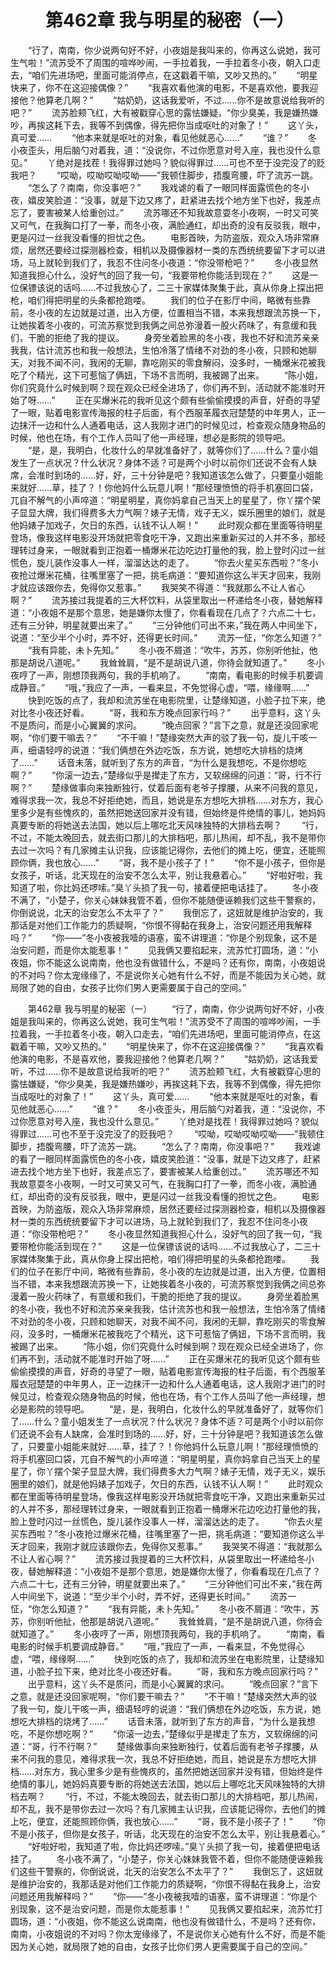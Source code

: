 # 　　第462章 我与明星的秘密（一）
　　“行了，南南，你少说两句好不好，小夜姐是我叫来的，你再这么说她，我可生气啦！”流苏受不了周围的喧哗吵闹，一手拉着我，一手拉着冬小夜，朝入口走去，“咱们先进场吧，里面可能消停点，在这戳着干嘛，又吵又热的。”
　　“明星快来了，你不在这迎接偶像？”
　　“我喜欢看他演的电影，不是喜欢他，要我迎接他？他算老几啊？”
　　“姑奶奶，这话我爱听，不过……你不是故意说给我听的吧？”
　　流苏脸颊飞红，大有被戳穿心思的露怯嫌疑，“你少臭美，我是嫌热嫌吵，再挨这耗下去，我等不到偶像，得先把你当成呕吐的对象了！”
　　这丫头，真可爱……
　　“他本来就是呕吐的对象，看见他就恶心……”
　　“谁？”
　　冬小夜歪头，用后脑勺对着我，道：“没说你，不过你愿意对号入座，我也没什么意见。”
　　丫绝对是找茬！我得罪过她吗？貌似得罪过……可也不至于没完没了的贬我吧？
　　“哎呦，哎呦哎呦哎呦——”我顿住脚步，捂腹弯腰，吓了流苏一跳。
　　“怎么了？南南，你没事吧？”
　　我戏谑的看了一眼同样面露慌色的冬小夜，嬉皮笑脸道：“没事，就是下边又疼了，赶紧进去找个地方坐下也好，我差点忘了，要害被某人给重创过。”
　　流苏哪还不知我故意耍冬小夜啊，一时又可笑又可气，在我胸口打了一拳，而冬小夜，满脸通红，却出奇的没有反驳我，眼中，更是闪过一丝我没看懂的担忧之色。
　　电影首映，为防盗版，观众入场非常麻烦，居然还要经过探测器检查，相机以及摄像器材一类的东西统统要留下才可以进场，马上就轮到我们了，我忍不住问冬小夜道：“你没带枪吧？”
　　冬小夜显然知道我担心什么，没好气的回了我一句，“我要带枪你能活到现在？”
　　这是一位保镖该说的话吗……不过我放心了，二三十家媒体聚集于此，真从你身上探出把枪，咱们得把明星的头条都抢跑喽。
　　我们的位子在影厅中间，略微有些靠前，冬小夜的左边就是过道，出入方便，位置相当不错，本来我想跟流苏换一下，让她挨着冬小夜的，可流苏察觉到我俩之间总弥漫着一股火药味了，有意缓和我们，干脆的拒绝了我的提议。
　　身旁坐着脸黑的冬小夜，我也不好和流苏亲亲我我，估计流苏也和我一般想法，生怕冷落了情绪不对劲的冬小夜，只顾和她聊天，对我不闻不问，我闲的无聊，靠吃刚买的零食解闷，没多时，一桶爆米花被我吃了个精光，这下可惹恼了俩妞，下场不言而明，我被踢了出来。
　　“陈小姐，你们究竟什么时候到啊？现在观众已经全进场了，你们再不到，活动就不能准时开始了呀……”
　　正在买爆米花的我听见这个颇有些偷偷摸摸的声音，好奇的寻望了一眼，贴着电影宣传海报的柱子后面，有个西服革履衣冠楚楚的中年男人，正一边抹汗一边和什么人通着电话，这人我刚才进门的时候见过，检查观众随身物品的时候，他也在场，有个工作人员叫了他一声经理，想必是影院的领导吧。
　　“是，是，我明白，化妆什么的早就准备好了，就等你们了……什么？童小姐发生了一点状况？什么状况？身体不适？可是两个小时以前你们还说不会有人缺席，会准时到场的……好，好，三十分钟是吧？我知道该怎么做了，只要童小姐能来就好……草，挂了？！你他妈什么玩意儿啊！”那经理愤愤的将手机塞回口袋，兀自不解气的小声啐道：“明星明星，真你妈拿自己当天上的星星了，你丫摆个架子显显大牌，我们得费多大力气啊？婊子无情，戏子无义，娱乐圈里的娘们，就是他妈婊子加戏子，欠日的东西，认钱不认人啊！”
　　此时观众都在里面等待明星登场，像我这样电影没开场就把零食吃干净，又跑出来重新买过的人并不多，那经理转过身来，一眼就看到正抱着一桶爆米花边吃边打量他的我，脸上登时闪过一丝慌色，旋儿装作没事人一样，溜溜达达的走了。
　　“你去火星买东西啦？”冬小夜抢过爆米花桶，往嘴里塞了一把，挑毛病道：“要知道你这么半天才回来，我刚才就应该跟你去，免得你又惹事。”
　　我哭笑不得道：“我就那么不让人省心啊？”
　　流苏接过我提着的三大杯饮料，从袋里取出一杯递给冬小夜，替她解释道：“小夜姐不是那个意思，她是嫌你太慢了，你看看现在几点了？六点二十七，还有三分钟，明星就要出来了。”
　　“三分钟他们可出不来，”我在两人中间坐下，说道：“至少半个小时，弄不好，还得更长时间。”
　　流苏一怔，“你怎么知道？”
　　“我有异能，未卜先知。”
　　冬小夜不屑道：“吹牛，苏苏，你别听他扯，他那是胡说八道呢。”
　　我耸耸肩，“是不是胡说八道，你待会就知道了。”
　　冬小夜哼了一声，刚想顶我两句，我的手机响了。
　　“南南，看电影的时候手机要调成静音。”
　　“哦，”我应了一声，一看来显，不免觉得心虚，“喂，缘缘啊……”
　　快到吃饭的点了，我却和流苏坐在电影院里，让楚缘知道，小脸子拉下来，绝对比冬小夜还好看。
　　“哥，我和东方晚点回家行吗？”
　　出乎意料，这丫头不是质问，而是小心翼翼的求问。
　　“晚点回家？”言下之意，就是还没回家呢啊，“你们要干嘛去？”
　　“不干嘛！”楚缘突然大声的驳了我一句，旋儿干咳一声，细语轻哼的说道：“我们俩想在外边吃饭，东方说，她想吃大排档的烧烤了……”
　　话音未落，就听到了东方的声音，“为什么是我想吃，不是你想吃啊？”
　　“你滚一边去，”楚缘似乎是撵走了东方，又软绵绵的问道：“哥，行不行啊？”
　　楚缘做事向来独断独行，仗着后面有老爷子撑腰，从来不问我的意见，难得求我一次，我总不好拒绝她，而且，她说是东方想吃大排档……对东方，我心里多少是有些愧疚的，虽然把她送回家并没有错，但始终是件绝情的事儿，她妈妈真要专断的将她送去法国，她以后上哪吃北天风味独特的大排档去啊？
　　“行，不过，不能太晚回去，就去街口那儿的大排档吧，那儿热闹，却不乱，我不是带你去过一次吗？有几家摊主认识我，应该能记得你，去他们的摊上吃，便宜，还能照顾你俩，我也放心……”
　　“哥，我不是小孩子了！”
　　“你不是小孩子，但你是女孩子，听话，北天现在的治安不怎么太平，别让我悬着心。”
　　“好啦好啦，我知道了啦，你比妈还啰嗦。”臭丫头损了我一句，接着便把电话挂了。
　　冬小夜不满了，“小楚子，你关心妹妹我管不着，但你不能随便诬赖我们这些干警察的，你倒说说，北天的治安怎么不太平了？”
　　我倒忘了，这妞就是维护治安的，我那话是对他们工作能力的质疑啊，“你恨不得黏在我身上，治安问题还用我解释吗？”
　　“你——”冬小夜被我噎的语塞，蛮不讲理道：“你是个别现象，这不是治安问题，而是你太能惹事！”
　　见我俩又要掐起来，流苏忙打圆场，道：“小夜姐，你不能这么说南南，他也没有做错什么，不是吗？还有你，南南，小夜姐说的不对吗？你太宠缘缘了，不是说你关心她有什么不好，而是不能因为关心她，就局限了她的自由，女孩子比你们男人更需要属于自己的空间。”

　　第462章 我与明星的秘密（一）
　　“行了，南南，你少说两句好不好，小夜姐是我叫来的，你再这么说她，我可生气啦！”流苏受不了周围的喧哗吵闹，一手拉着我，一手拉着冬小夜，朝入口走去，“咱们先进场吧，里面可能消停点，在这戳着干嘛，又吵又热的。”
　　“明星快来了，你不在这迎接偶像？”
　　“我喜欢看他演的电影，不是喜欢他，要我迎接他？他算老几啊？”
　　“姑奶奶，这话我爱听，不过……你不是故意说给我听的吧？”
　　流苏脸颊飞红，大有被戳穿心思的露怯嫌疑，“你少臭美，我是嫌热嫌吵，再挨这耗下去，我等不到偶像，得先把你当成呕吐的对象了！”
　　这丫头，真可爱……
　　“他本来就是呕吐的对象，看见他就恶心……”
　　“谁？”
　　冬小夜歪头，用后脑勺对着我，道：“没说你，不过你愿意对号入座，我也没什么意见。”
　　丫绝对是找茬！我得罪过她吗？貌似得罪过……可也不至于没完没了的贬我吧？
　　“哎呦，哎呦哎呦哎呦——”我顿住脚步，捂腹弯腰，吓了流苏一跳。
　　“怎么了？南南，你没事吧？”
　　我戏谑的看了一眼同样面露慌色的冬小夜，嬉皮笑脸道：“没事，就是下边又疼了，赶紧进去找个地方坐下也好，我差点忘了，要害被某人给重创过。”
　　流苏哪还不知我故意耍冬小夜啊，一时又可笑又可气，在我胸口打了一拳，而冬小夜，满脸通红，却出奇的没有反驳我，眼中，更是闪过一丝我没看懂的担忧之色。
　　电影首映，为防盗版，观众入场非常麻烦，居然还要经过探测器检查，相机以及摄像器材一类的东西统统要留下才可以进场，马上就轮到我们了，我忍不住问冬小夜道：“你没带枪吧？”
　　冬小夜显然知道我担心什么，没好气的回了我一句，“我要带枪你能活到现在？”
　　这是一位保镖该说的话吗……不过我放心了，二三十家媒体聚集于此，真从你身上探出把枪，咱们得把明星的头条都抢跑喽。
　　我们的位子在影厅中间，略微有些靠前，冬小夜的左边就是过道，出入方便，位置相当不错，本来我想跟流苏换一下，让她挨着冬小夜的，可流苏察觉到我俩之间总弥漫着一股火药味了，有意缓和我们，干脆的拒绝了我的提议。
　　身旁坐着脸黑的冬小夜，我也不好和流苏亲亲我我，估计流苏也和我一般想法，生怕冷落了情绪不对劲的冬小夜，只顾和她聊天，对我不闻不问，我闲的无聊，靠吃刚买的零食解闷，没多时，一桶爆米花被我吃了个精光，这下可惹恼了俩妞，下场不言而明，我被踢了出来。
　　“陈小姐，你们究竟什么时候到啊？现在观众已经全进场了，你们再不到，活动就不能准时开始了呀……”
　　正在买爆米花的我听见这个颇有些偷偷摸摸的声音，好奇的寻望了一眼，贴着电影宣传海报的柱子后面，有个西服革履衣冠楚楚的中年男人，正一边抹汗一边和什么人通着电话，这人我刚才进门的时候见过，检查观众随身物品的时候，他也在场，有个工作人员叫了他一声经理，想必是影院的领导吧。
　　“是，是，我明白，化妆什么的早就准备好了，就等你们了……什么？童小姐发生了一点状况？什么状况？身体不适？可是两个小时以前你们还说不会有人缺席，会准时到场的……好，好，三十分钟是吧？我知道该怎么做了，只要童小姐能来就好……草，挂了？！你他妈什么玩意儿啊！”那经理愤愤的将手机塞回口袋，兀自不解气的小声啐道：“明星明星，真你妈拿自己当天上的星星了，你丫摆个架子显显大牌，我们得费多大力气啊？婊子无情，戏子无义，娱乐圈里的娘们，就是他妈婊子加戏子，欠日的东西，认钱不认人啊！”
　　此时观众都在里面等待明星登场，像我这样电影没开场就把零食吃干净，又跑出来重新买过的人并不多，那经理转过身来，一眼就看到正抱着一桶爆米花边吃边打量他的我，脸上登时闪过一丝慌色，旋儿装作没事人一样，溜溜达达的走了。
　　“你去火星买东西啦？”冬小夜抢过爆米花桶，往嘴里塞了一把，挑毛病道：“要知道你这么半天才回来，我刚才就应该跟你去，免得你又惹事。”
　　我哭笑不得道：“我就那么不让人省心啊？”
　　流苏接过我提着的三大杯饮料，从袋里取出一杯递给冬小夜，替她解释道：“小夜姐不是那个意思，她是嫌你太慢了，你看看现在几点了？六点二十七，还有三分钟，明星就要出来了。”
　　“三分钟他们可出不来，”我在两人中间坐下，说道：“至少半个小时，弄不好，还得更长时间。”
　　流苏一怔，“你怎么知道？”
　　“我有异能，未卜先知。”
　　冬小夜不屑道：“吹牛，苏苏，你别听他扯，他那是胡说八道呢。”
　　我耸耸肩，“是不是胡说八道，你待会就知道了。”
　　冬小夜哼了一声，刚想顶我两句，我的手机响了。
　　“南南，看电影的时候手机要调成静音。”
　　“哦，”我应了一声，一看来显，不免觉得心虚，“喂，缘缘啊……”
　　快到吃饭的点了，我却和流苏坐在电影院里，让楚缘知道，小脸子拉下来，绝对比冬小夜还好看。
　　“哥，我和东方晚点回家行吗？”
　　出乎意料，这丫头不是质问，而是小心翼翼的求问。
　　“晚点回家？”言下之意，就是还没回家呢啊，“你们要干嘛去？”
　　“不干嘛！”楚缘突然大声的驳了我一句，旋儿干咳一声，细语轻哼的说道：“我们俩想在外边吃饭，东方说，她想吃大排档的烧烤了……”
　　话音未落，就听到了东方的声音，“为什么是我想吃，不是你想吃啊？”
　　“你滚一边去，”楚缘似乎是撵走了东方，又软绵绵的问道：“哥，行不行啊？”
　　楚缘做事向来独断独行，仗着后面有老爷子撑腰，从来不问我的意见，难得求我一次，我总不好拒绝她，而且，她说是东方想吃大排档……对东方，我心里多少是有些愧疚的，虽然把她送回家并没有错，但始终是件绝情的事儿，她妈妈真要专断的将她送去法国，她以后上哪吃北天风味独特的大排档去啊？
　　“行，不过，不能太晚回去，就去街口那儿的大排档吧，那儿热闹，却不乱，我不是带你去过一次吗？有几家摊主认识我，应该能记得你，去他们的摊上吃，便宜，还能照顾你俩，我也放心……”
　　“哥，我不是小孩子了！”
　　“你不是小孩子，但你是女孩子，听话，北天现在的治安不怎么太平，别让我悬着心。”
　　“好啦好啦，我知道了啦，你比妈还啰嗦。”臭丫头损了我一句，接着便把电话挂了。
　　冬小夜不满了，“小楚子，你关心妹妹我管不着，但你不能随便诬赖我们这些干警察的，你倒说说，北天的治安怎么不太平了？”
　　我倒忘了，这妞就是维护治安的，我那话是对他们工作能力的质疑啊，“你恨不得黏在我身上，治安问题还用我解释吗？”
　　“你——”冬小夜被我噎的语塞，蛮不讲理道：“你是个别现象，这不是治安问题，而是你太能惹事！”
　　见我俩又要掐起来，流苏忙打圆场，道：“小夜姐，你不能这么说南南，他也没有做错什么，不是吗？还有你，南南，小夜姐说的不对吗？你太宠缘缘了，不是说你关心她有什么不好，而是不能因为关心她，就局限了她的自由，女孩子比你们男人更需要属于自己的空间。”
